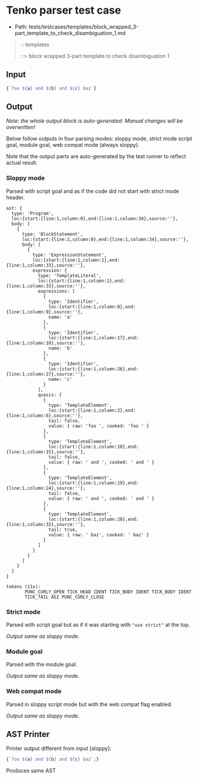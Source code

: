 # Tenko parser test case

- Path: tests/testcases/templates/block_wrapped_3-part_template_to_check_disambiguation_1.md

> :: templates
>
> ::> block wrapped 3-part template to check disambiguation 1

## Input

`````js
{`foo ${a} and ${b} and ${c} baz`}
`````

## Output

_Note: the whole output block is auto-generated. Manual changes will be overwritten!_

Below follow outputs in four parsing modes: sloppy mode, strict mode script goal, module goal, web compat mode (always sloppy).

Note that the output parts are auto-generated by the test runner to reflect actual result.

### Sloppy mode

Parsed with script goal and as if the code did not start with strict mode header.

`````
ast: {
  type: 'Program',
  loc:{start:{line:1,column:0},end:{line:1,column:34},source:''},
  body: [
    {
      type: 'BlockStatement',
      loc:{start:{line:1,column:0},end:{line:1,column:34},source:''},
      body: [
        {
          type: 'ExpressionStatement',
          loc:{start:{line:1,column:1},end:{line:1,column:33},source:''},
          expression: {
            type: 'TemplateLiteral',
            loc:{start:{line:1,column:1},end:{line:1,column:33},source:''},
            expressions: [
              {
                type: 'Identifier',
                loc:{start:{line:1,column:8},end:{line:1,column:9},source:''},
                name: 'a'
              },
              {
                type: 'Identifier',
                loc:{start:{line:1,column:17},end:{line:1,column:18},source:''},
                name: 'b'
              },
              {
                type: 'Identifier',
                loc:{start:{line:1,column:26},end:{line:1,column:27},source:''},
                name: 'c'
              }
            ],
            quasis: [
              {
                type: 'TemplateElement',
                loc:{start:{line:1,column:2},end:{line:1,column:6},source:''},
                tail: false,
                value: { raw: 'foo ', cooked: 'foo ' }
              },
              {
                type: 'TemplateElement',
                loc:{start:{line:1,column:10},end:{line:1,column:15},source:''},
                tail: false,
                value: { raw: ' and ', cooked: ' and ' }
              },
              {
                type: 'TemplateElement',
                loc:{start:{line:1,column:19},end:{line:1,column:24},source:''},
                tail: false,
                value: { raw: ' and ', cooked: ' and ' }
              },
              {
                type: 'TemplateElement',
                loc:{start:{line:1,column:28},end:{line:1,column:32},source:''},
                tail: true,
                value: { raw: ' baz', cooked: ' baz' }
              }
            ]
          }
        }
      ]
    }
  ]
}

tokens (11x):
       PUNC_CURLY_OPEN TICK_HEAD IDENT TICK_BODY IDENT TICK_BODY IDENT
       TICK_TAIL ASI PUNC_CURLY_CLOSE
`````

### Strict mode

Parsed with script goal but as if it was starting with `"use strict"` at the top.

_Output same as sloppy mode._

### Module goal

Parsed with the module goal.

_Output same as sloppy mode._

### Web compat mode

Parsed in sloppy script mode but with the web compat flag enabled.

_Output same as sloppy mode._

## AST Printer

Printer output different from input [sloppy]:

````js
{`foo ${a} and ${b} and ${c} baz`;}
````

Produces same AST
